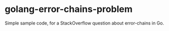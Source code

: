 # golang-error-chains-problem
Simple sample code, for a StackOverflow question about error-chains in Go.
